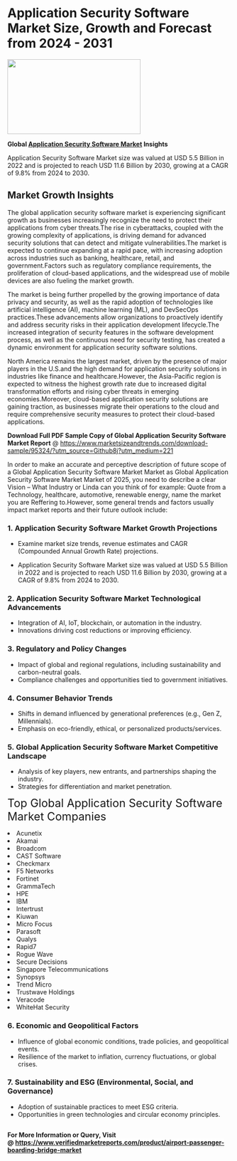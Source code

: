 <H1>Application Security Software Market Size, Growth and Forecast from 2024 - 2031</H1><img class="aligncenter size-medium wp-image-584254" src="https://thirdeyenews.in/wp-content/uploads/2024/09/Global-Market-Research-300x168.jpeg" alt="" width="300" height="168" /><p><strong>Global&nbsp;<a href="https://www.marketsizeandtrends.com/download-sample/95324/?utm_source=Github8j?utm_medium=221">Application Security Software Market</a> Insights</strong></p><p>Application Security Software Market size was valued at USD 5.5 Billion in 2022 and is projected to reach USD 11.6 Billion by 2030, growing at a CAGR of 9.8% from 2024 to 2030.</p><p><h2>Market Growth Insights</h2> <p>The global application security software market is experiencing significant growth as businesses increasingly recognize the need to protect their applications from cyber threats.The rise in cyberattacks, coupled with the growing complexity of applications, is driving demand for advanced security solutions that can detect and mitigate vulnerabilities.The market is expected to continue expanding at a rapid pace, with increasing adoption across industries such as banking, healthcare, retail, and government.Factors such as regulatory compliance requirements, the proliferation of cloud-based applications, and the widespread use of mobile devices are also fueling the market growth.</p> <p>The market is being further propelled by the growing importance of data privacy and security, as well as the rapid adoption of technologies like artificial intelligence (AI), machine learning (ML), and DevSecOps practices.These advancements allow organizations to proactively identify and address security risks in their application development lifecycle.The increased integration of security features in the software development process, as well as the continuous need for security testing, has created a dynamic environment for application security software solutions.</p> <p>North America remains the largest market, driven by the presence of major players in the U.S.and the high demand for application security solutions in industries like finance and healthcare.However, the Asia-Pacific region is expected to witness the highest growth rate due to increased digital transformation efforts and rising cyber threats in emerging economies.Moreover, cloud-based application security solutions are gaining traction, as businesses migrate their operations to the cloud and require comprehensive security measures to protect their cloud-based applications.</p> <p><span class=""><strong>Download Full PDF Sample Copy of Global Application Security Software Market Report</strong> @ <a href="https://www.marketsizeandtrends.com/download-sample/95324/?utm_source=Github8j?utm_medium=221" target="_blank">https://www.marketsizeandtrends.com/download-sample/95324/?utm_source=Github8j?utm_medium=221</a></span></p><p>In order to make an accurate and perceptive description of future scope of a Global&nbsp;Application Security Software Market Market as Global&nbsp;Application Security Software Market Market of 2025, you need to describe a clear Vision &ndash; What Industry or Linda can you think of for example: Quote from a Technology, healthcare, automotive, renewable energy, name the market you are Reffering to.However, some general trends and factors usually impact market reports and their future outlook include:</p><h3>1.&nbsp;<strong>Application Security Software Market Growth Projections</strong></h3><ul><li>Examine market size trends, revenue estimates and CAGR (Compounded Annual Growth Rate) projections.</li><li><p>Application Security Software Market size was valued at USD 5.5 Billion in 2022 and is projected to reach USD 11.6 Billion by 2030, growing at a CAGR of 9.8% from 2024 to 2030.</p></li></ul><h3>2.&nbsp;<strong>Application Security Software Market Technological Advancements</strong></h3><ul><li>Integration of AI, IoT, blockchain, or automation in the industry.</li><li>Innovations driving cost reductions or improving efficiency.</li></ul><h3>3.&nbsp;<strong>Regulatory and Policy Changes</strong></h3><ul><li>Impact of global and regional regulations, including sustainability and carbon-neutral goals.</li><li>Compliance challenges and opportunities tied to government initiatives.</li></ul><h3>4.&nbsp;<strong>Consumer Behavior Trends</strong></h3><ul><li>Shifts in demand influenced by generational preferences (e.g., Gen Z, Millennials).</li><li>Emphasis on eco-friendly, ethical, or personalized products/services.</li></ul><h3>5.&nbsp;<strong>Global Application Security Software Market Competitive Landscape</strong></h3><ul><li>Analysis of key players, new entrants, and partnerships shaping the industry.</li><li>Strategies for differentiation and market penetration.</li></ul><p data-pm-slice="1 1 []"><span style="color: inherit; font-family: inherit; font-size: 25px;">Top Global Application Security Software Market Companies</span></p><div class="" data-test-id=""><p><li>Acunetix</li><li> Akamai</li><li> Broadcom</li><li> CAST Software</li><li> Checkmarx</li><li> F5 Networks</li><li> Fortinet</li><li> GrammaTech</li><li> HPE</li><li> IBM</li><li> Intertrust</li><li> Kiuwan</li><li> Micro Focus</li><li> Parasoft</li><li> Qualys</li><li> Rapid7</li><li> Rogue Wave</li><li> Secure Decisions</li><li> Singapore Telecommunications</li><li> Synopsys</li><li> Trend Micro</li><li> Trustwave Holdings</li><li> Veracode</li><li> WhiteHat Security</li></p></div><h3>6.&nbsp;<strong>Economic and Geopolitical Factors</strong></h3><ul><li>Influence of global economic conditions, trade policies, and geopolitical events.</li><li>Resilience of the market to inflation, currency fluctuations, or global crises.</li></ul><h3>7.&nbsp;<strong>Sustainability and ESG (Environmental, Social, and Governance)</strong></h3><ul><li>Adoption of sustainable practices to meet ESG criteria.</li><li>Opportunities in green technologies and circular economy principles.</li></ul><h2><strong style="font-size: 14px;">For More Information or Query, Visit @&nbsp;</strong><a style="background-color: #ffffff; font-size: 14px;" href="https://www.marketsizeandtrends.com/report/application-security-software-market/" target="_blank">https://www.verifiedmarketreports.com/product/airport-passenger-boarding-bridge-market</a></h2>